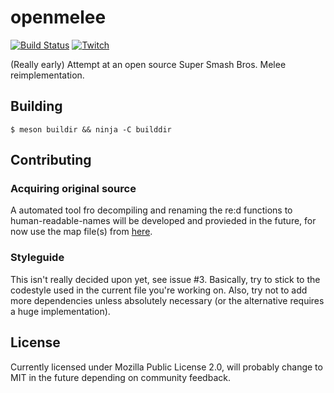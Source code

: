 # openmelee
[![Build Status](https://travis-ci.org/filfat/openmelee.svg?branch=master)](https://travis-ci.org/filfat/openmelee)  [![Twitch](https://img.shields.io/badge/Watch%20me%20on-Twitch-%236441A4.svg)](https://www.twitch.tv/filiphsandstrom)

(Really early) Attempt at an open source Super Smash Bros. Melee reimplementation.

## Building
    $ meson buildir && ninja -C builddir
 
## Contributing
### Acquiring original source
A automated tool fro decompiling and renaming the re:d functions to human-readable-names will be developed and provieded in the future, for now use the map file(s) from [here](https://smashboards.com/threads/smashboards-community-symbol-map.426763/).
### Styleguide
This isn't really decided upon yet, see issue #3. Basically, try to stick to the codestyle used in the current file you're working on. Also, try not to add more dependencies unless absolutely necessary (or the alternative requires a huge implementation).

## License
Currently licensed under Mozilla Public License 2.0, will probably change to MIT in the future depending on community feedback.
